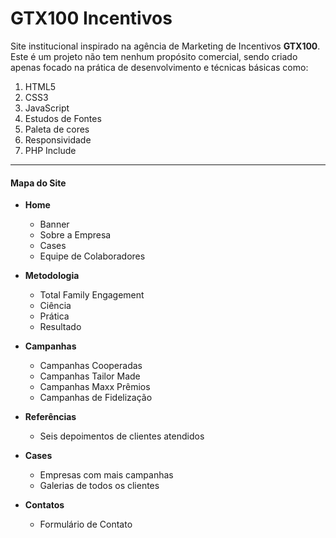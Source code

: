# GTX100 Incentivos

Site institucional inspirado na agência de Marketing de Incentivos __GTX100__. Este é um projeto não tem nenhum propósito comercial, sendo criado apenas focado na prática de desenvolvimento e técnicas básicas como:
1. HTML5
1. CSS3
1. JavaScript
1. Estudos de Fontes
1. Paleta de cores
1. Responsividade
1. PHP Include

---

#### Mapa do Site

* __Home__
   * Banner
   * Sobre a Empresa
   * Cases
   * Equipe de Colaboradores
   
* __Metodologia__
   * Total Family Engagement
   * Ciência
   * Prática
   * Resultado
  
* __Campanhas__
   * Campanhas Cooperadas
   * Campanhas Tailor Made
   * Campanhas Maxx Prêmios
   * Campanhas de Fidelização
  
* __Referências__
   * Seis depoimentos de clientes atendidos

* __Cases__
   * Empresas com mais campanhas
   * Galerias de todos os clientes
  
* __Contatos__
   * Formulário de Contato 
